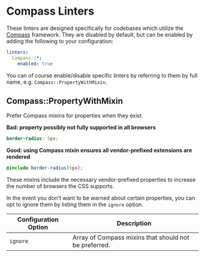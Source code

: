 # Compass Linters

These linters are designed specifically for codebases which utilize the
[Compass](http://compass-style.org/) framework. They are disabled by default,
but can be enabled by adding the following to your configuration:

```yaml
linters:
  Compass::*:
    enabled: true
```

You can of course enable/disable specific linters by referring to them by full
name, e.g. `Compass::PropertyWithMixin`.

## Compass::PropertyWithMixin

Prefer Compass mixins for properties when they exist.

**Bad: property possibly not fully supported in all browsers**
```scss
border-radius: 5px;
```

**Good: using Compass mixin ensures all vendor-prefixed extensions are rendered**
```scss
@include border-radius(5px);
```

These mixins include the necessary vendor-prefixed properties to increase the
number of browsers the CSS supports.

In the event you don't want to be warned about certain properties, you can opt
to ignore them by listing them in the `ignore` option.

Configuration Option  | Description
----------------------|--------------------------------------------------------
`ignore`              | Array of Compass mixins that should not be preferred.
